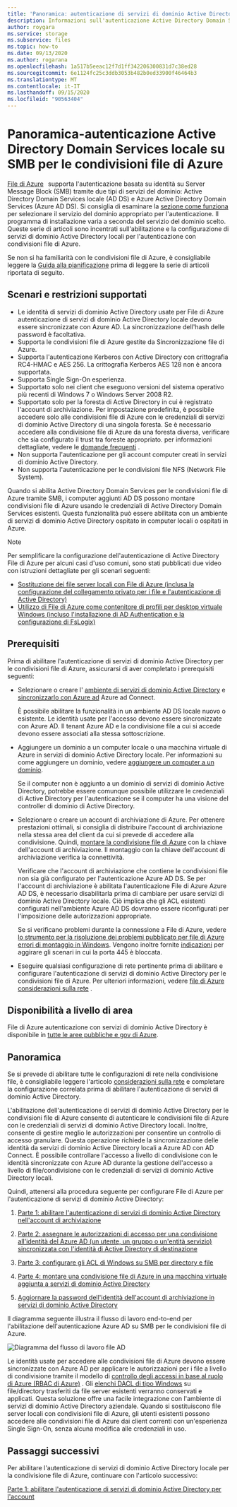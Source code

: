 ```yaml
---
title: 'Panoramica: autenticazione di servizi di dominio Active Directory locale per le condivisioni file di Azure'
description: Informazioni sull'autenticazione Active Directory Domain Services (AD DS) per le condivisioni file di Azure. Questo articolo descrive gli scenari di supporto, la disponibilità e spiega come funzionano le autorizzazioni tra i servizi di dominio Active Directory e Azure Active Directory.
author: roygara
ms.service: storage
ms.subservice: files
ms.topic: how-to
ms.date: 09/13/2020
ms.author: rogarana
ms.openlocfilehash: 1a517b5eeac12f7d1ff342206300831d7c38ed28
ms.sourcegitcommit: 6e1124fc25c3ddb3053b482b0ed33900f46464b3
ms.translationtype: MT
ms.contentlocale: it-IT
ms.lasthandoff: 09/15/2020
ms.locfileid: "90563404"
---
```

# <a name="overview---on-premises-active-directory-domain-services-authentication-over-smb-for-azure-file-shares"></a>Panoramica-autenticazione Active Directory Domain Services locale su SMB per le condivisioni file di Azure

[File di Azure](storage-files-introduction.md)   supporta l'autenticazione basata su identità su Server Message Block (SMB) tramite due tipi di servizi del dominio: Active Directory Domain Services locale (AD DS) e Azure Active Directory Domain Services (Azure AD DS). Si consiglia di esaminare la [sezione come funziona](https://docs.microsoft.com/azure/storage/files/storage-files-active-directory-overview#how-it-works) per selezionare il servizio del dominio appropriato per l'autenticazione. Il programma di installazione varia a seconda del servizio del dominio scelto. Queste serie di articoli sono incentrati sull'abilitazione e la configurazione di servizi di dominio Active Directory locali per l'autenticazione con condivisioni file di Azure.

Se non si ha familiarità con le condivisioni file di Azure, è consigliabile leggere la [Guida alla pianificazione](storage-files-planning.md) prima di leggere la serie di articoli riportata di seguito.

## <a name="supported-scenarios-and-restrictions"></a>Scenari e restrizioni supportati

- Le identità di servizi di dominio Active Directory usate per File di Azure autenticazione di servizi di dominio Active Directory locale devono essere sincronizzate con Azure AD. La sincronizzazione dell'hash delle password è facoltativa. 
- Supporta le condivisioni file di Azure gestite da Sincronizzazione file di Azure.
- Supporta l'autenticazione Kerberos con Active Directory con crittografia RC4-HMAC e AES 256. La crittografia Kerberos AES 128 non è ancora supportata.
- Supporta Single Sign-On esperienza.
- Supportato solo nei client che eseguono versioni del sistema operativo più recenti di Windows 7 o Windows Server 2008 R2.
- Supportato solo per la foresta di Active Directory in cui è registrato l'account di archiviazione. Per impostazione predefinita, è possibile accedere solo alle condivisioni file di Azure con le credenziali di servizi di dominio Active Directory di una singola foresta. Se è necessario accedere alla condivisione file di Azure da una foresta diversa, verificare che sia configurato il trust tra foreste appropriato. per informazioni dettagliate, vedere le [domande frequenti](storage-files-faq.md#ad-ds--azure-ad-ds-authentication) .
- Non supporta l'autenticazione per gli account computer creati in servizi di dominio Active Directory.
- Non supporta l'autenticazione per le condivisioni file NFS (Network File System).

Quando si abilita Active Directory Domain Services per le condivisioni file di Azure tramite SMB, i computer aggiunti AD DS possono montare condivisioni file di Azure usando le credenziali di Active Directory Domain Services esistenti. Questa funzionalità può essere abilitata con un ambiente di servizi di dominio Active Directory ospitato in computer locali o ospitati in Azure.

> [!NOTE]
> Per semplificare la configurazione dell'autenticazione di Active Directory File di Azure per alcuni casi d'uso comuni, sono stati pubblicati due video con istruzioni dettagliate per gli scenari seguenti:
> - [Sostituzione dei file server locali con File di Azure (inclusa la configurazione del collegamento privato per i file e l'autenticazione di Active Directory)](https://sec.ch9.ms/ch9/3358/0addac01-3606-4e30-ad7b-f195f3ab3358/ITOpsTalkAzureFiles_high.mp4)
> - [Utilizzo di File di Azure come contenitore di profili per desktop virtuale Windows (incluso l'installazione di AD Authentication e la configurazione di FsLogix)](https://www.youtube.com/embed/9S5A1IJqfOQ)

## <a name="prerequisites"></a>Prerequisiti 

Prima di abilitare l'autenticazione di servizi di dominio Active Directory per le condivisioni file di Azure, assicurarsi di aver completato i prerequisiti seguenti: 

- Selezionare o creare l' [ambiente di servizi di dominio Active Directory](https://docs.microsoft.com/windows-server/identity/ad-ds/get-started/virtual-dc/active-directory-domain-services-overview) e [sincronizzarlo con Azure ad](../../active-directory/hybrid/how-to-connect-install-roadmap.md) Azure ad Connect. 

    È possibile abilitare la funzionalità in un ambiente AD DS locale nuovo o esistente. Le identità usate per l'accesso devono essere sincronizzate con Azure AD. Il tenant Azure AD e la condivisione file a cui si accede devono essere associati alla stessa sottoscrizione.

- Aggiungere un dominio a un computer locale o una macchina virtuale di Azure in servizi di dominio Active Directory locale. Per informazioni su come aggiungere un dominio, vedere [aggiungere un computer a un dominio](https://docs.microsoft.com/windows-server/identity/ad-fs/deployment/join-a-computer-to-a-domain).

    Se il computer non è aggiunto a un dominio di servizi di dominio Active Directory, potrebbe essere comunque possibile utilizzare le credenziali di Active Directory per l'autenticazione se il computer ha una visione del controller di dominio di Active Directory.

- Selezionare o creare un account di archiviazione di Azure.  Per ottenere prestazioni ottimali, si consiglia di distribuire l'account di archiviazione nella stessa area del client da cui si prevede di accedere alla condivisione. Quindi, [montare la condivisione file di Azure](storage-how-to-use-files-windows.md) con la chiave dell'account di archiviazione. Il montaggio con la chiave dell'account di archiviazione verifica la connettività.

    Verificare che l'account di archiviazione che contiene le condivisioni file non sia già configurato per l'autenticazione Azure AD DS. Se per l'account di archiviazione è abilitata l'autenticazione File di Azure Azure AD DS, è necessario disabilitarla prima di cambiare per usare servizi di dominio Active Directory locale. Ciò implica che gli ACL esistenti configurati nell'ambiente Azure AD DS dovranno essere riconfigurati per l'imposizione delle autorizzazioni appropriate.

    Se si verificano problemi durante la connessione a File di Azure, vedere [lo strumento per la risoluzione dei problemi pubblicato per file di Azure errori di montaggio in Windows](https://gallery.technet.microsoft.com/Troubleshooting-tool-for-a9fa1fe5). Vengono inoltre fornite [indicazioni](https://docs.microsoft.com/azure/storage/files/storage-files-faq#on-premises-access) per aggirare gli scenari in cui la porta 445 è bloccata. 

- Eseguire qualsiasi configurazione di rete pertinente prima di abilitare e configurare l'autenticazione di servizi di dominio Active Directory per le condivisioni file di Azure. Per ulteriori informazioni, vedere [file di Azure considerazioni sulla rete](storage-files-networking-overview.md) .

## <a name="regional-availability"></a>Disponibilità a livello di area

File di Azure autenticazione con servizi di dominio Active Directory è disponibile in [tutte le aree pubbliche e gov di Azure](https://azure.microsoft.com/global-infrastructure/locations/).

## <a name="overview"></a>Panoramica

Se si prevede di abilitare tutte le configurazioni di rete nella condivisione file, è consigliabile leggere l'articolo [considerazioni sulla rete](https://docs.microsoft.com/azure/storage/files/storage-files-networking-overview) e completare la configurazione correlata prima di abilitare l'autenticazione di servizi di dominio Active Directory.

L'abilitazione dell'autenticazione di servizi di dominio Active Directory per le condivisioni file di Azure consente di autenticare le condivisioni file di Azure con le credenziali di servizi di dominio Active Directory locali. Inoltre, consente di gestire meglio le autorizzazioni per consentire un controllo di accesso granulare. Questa operazione richiede la sincronizzazione delle identità da servizi di dominio Active Directory locali a Azure AD con AD Connect. È possibile controllare l'accesso a livello di condivisione con le identità sincronizzate con Azure AD durante la gestione dell'accesso a livello di file/condivisione con le credenziali di servizi di dominio Active Directory locali.

Quindi, attenersi alla procedura seguente per configurare File di Azure per l'autenticazione di servizi di dominio Active Directory: 

1. [Parte 1: abilitare l'autenticazione di servizi di dominio Active Directory nell'account di archiviazione](storage-files-identity-ad-ds-enable.md)

1. [Parte 2: assegnare le autorizzazioni di accesso per una condivisione all'identità del Azure AD (un utente, un gruppo o un'entità servizio) sincronizzata con l'identità di Active Directory di destinazione](storage-files-identity-ad-ds-assign-permissions.md)

1. [Parte 3: configurare gli ACL di Windows su SMB per directory e file](storage-files-identity-ad-ds-configure-permissions.md)
 
1. [Parte 4: montare una condivisione file di Azure in una macchina virtuale aggiunta a servizi di dominio Active Directory](storage-files-identity-ad-ds-mount-file-share.md)

1. [Aggiornare la password dell'identità dell'account di archiviazione in servizi di dominio Active Directory](storage-files-identity-ad-ds-update-password.md)

Il diagramma seguente illustra il flusso di lavoro end-to-end per l'abilitazione dell'autenticazione Azure AD su SMB per le condivisioni file di Azure. 

![Diagramma del flusso di lavoro file AD](media/storage-files-active-directory-domain-services-enable/diagram-files-ad.png)

Le identità usate per accedere alle condivisioni file di Azure devono essere sincronizzate con Azure AD per applicare le autorizzazioni per i file a livello di condivisione tramite il modello di [controllo degli accessi in base al ruolo di Azure (RBAC di Azure)](../../role-based-access-control/overview.md) . Gli [elenchi DACL di tipo Windows](https://docs.microsoft.com/previous-versions/technet-magazine/cc161041(v=msdn.10)?redirectedfrom=MSDN) su file/directory trasferiti da file server esistenti verranno conservati e applicati. Questa soluzione offre una facile integrazione con l'ambiente di servizi di dominio Active Directory aziendale. Quando si sostituiscono file server locali con condivisioni file di Azure, gli utenti esistenti possono accedere alle condivisioni file di Azure dai client correnti con un'esperienza Single Sign-On, senza alcuna modifica alle credenziali in uso.  

## <a name="next-steps"></a>Passaggi successivi

Per abilitare l'autenticazione di servizi di dominio Active Directory locale per la condivisione file di Azure, continuare con l'articolo successivo:

[Parte 1: abilitare l'autenticazione di servizi di dominio Active Directory per l'account](storage-files-identity-ad-ds-enable.md)

